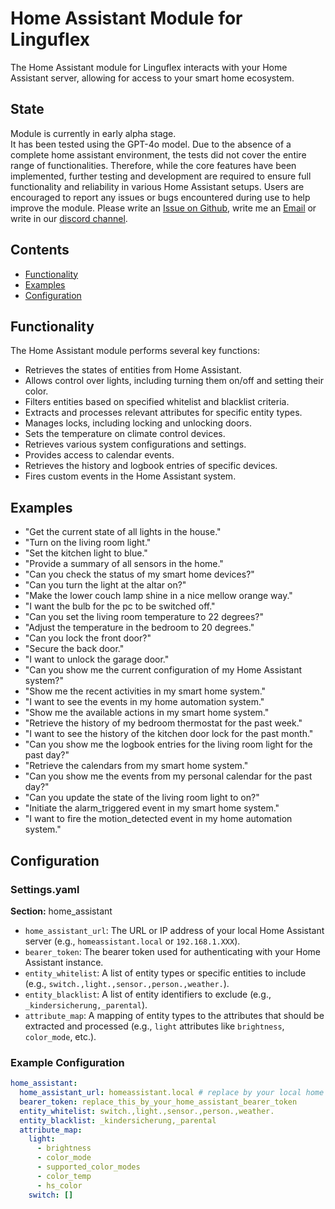 # Home Assistant Module for Linguflex

The Home Assistant module for Linguflex interacts with your Home Assistant server, allowing for access to your smart home ecosystem.

## State

Module is currently in early alpha stage.  
It has been tested using the GPT-4o model. Due to the absence of a complete home assistant environment, the tests did not cover the entire range of functionalities. Therefore, while the core features have been implemented, further testing and development are required to ensure full functionality and reliability in various Home Assistant setups. Users are encouraged to report any issues or bugs encountered during use to help improve the module. Please write an [Issue on Github](https://github.com/KoljaB/Linguflex/issues/new/choose), write me an [Email](mailto:kolja.beigel@web.de) or write in our [discord channel](https://discord.gg/f556hqRjpv).

## Contents

- [Functionality](#functionality)
- [Examples](#examples)
- [Configuration](#configuration)

## Functionality

The Home Assistant module performs several key functions:

- Retrieves the states of entities from Home Assistant.
- Allows control over lights, including turning them on/off and setting their color.
- Filters entities based on specified whitelist and blacklist criteria.
- Extracts and processes relevant attributes for specific entity types.
- Manages locks, including locking and unlocking doors.
- Sets the temperature on climate control devices.
- Retrieves various system configurations and settings.
- Provides access to calendar events.
- Retrieves the history and logbook entries of specific devices.
- Fires custom events in the Home Assistant system.

## Examples

- "Get the current state of all lights in the house."
- "Turn on the living room light."
- "Set the kitchen light to blue."
- "Provide a summary of all sensors in the home."
- "Can you check the status of my smart home devices?"
- "Can you turn the light at the altar on?"
- "Make the lower couch lamp shine in a nice mellow orange way."
- "I want the bulb for the pc to be switched off."
- "Can you set the living room temperature to 22 degrees?"
- "Adjust the temperature in the bedroom to 20 degrees."
- "Can you lock the front door?"
- "Secure the back door."
- "I want to unlock the garage door."
- "Can you show me the current configuration of my Home Assistant system?"
- "Show me the recent activities in my smart home system."
- "I want to see the events in my home automation system."
- "Show me the available actions in my smart home system."
- "Retrieve the history of my bedroom thermostat for the past week."
- "I want to see the history of the kitchen door lock for the past month."
- "Can you show me the logbook entries for the living room light for the past day?"
- "Retrieve the calendars from my smart home system."
- "Can you show me the events from my personal calendar for the past day?"
- "Can you update the state of the living room light to on?"
- "Initiate the alarm_triggered event in my smart home system."
- "I want to fire the motion_detected event in my home automation system."

## Configuration

### Settings.yaml

**Section:** home_assistant

- `home_assistant_url`: The URL or IP address of your local Home Assistant server (e.g., `homeassistant.local` or `192.168.1.XXX`).
- `bearer_token`: The bearer token used for authenticating with your Home Assistant instance.
- `entity_whitelist`: A list of entity types or specific entities to include (e.g., `switch.,light.,sensor.,person.,weather.`).
- `entity_blacklist`: A list of entity identifiers to exclude (e.g., `_kindersicherung,_parental`).
- `attribute_map`: A mapping of entity types to the attributes that should be extracted and processed (e.g., `light` attributes like `brightness`, `color_mode`, etc.).

### Example Configuration

```yaml
home_assistant:
  home_assistant_url: homeassistant.local # replace by your local home assistant server IP (e.g. 192.168.178.XXX)
  bearer_token: replace_this_by_your_home_assistant_bearer_token
  entity_whitelist: switch.,light.,sensor.,person.,weather.
  entity_blacklist: _kindersicherung,_parental
  attribute_map:
    light:
      - brightness
      - color_mode
      - supported_color_modes
      - color_temp
      - hs_color
    switch: []
```
